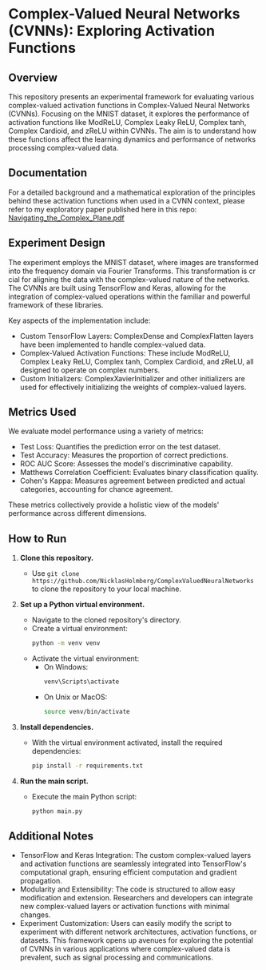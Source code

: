 # Complex-Valued Neural Networks (CVNNs): Exploring Activation Functions

## Overview
This repository presents an experimental framework for evaluating various complex-valued activation functions in Complex-Valued Neural Networks (CVNNs). Focusing on the MNIST dataset, it explores the performance of activation functions like ModReLU, Complex Leaky ReLU, Complex tanh, Complex Cardioid, and zReLU within CVNNs. The aim is to understand how these functions affect the learning dynamics and performance of networks processing complex-valued data.

## Documentation
For a detailed background and a mathematical exploration of the principles behind these activation functions when used in a CVNN context, please refer to my exploratory paper published here in this repo: [Navigating_the_Complex_Plane.pdf](https://github.com/NicklasHolmberg/ComplexValuedNeuralNetworks/blob/main/Navigating_the_Complex_Plane.pdf)

## Experiment Design
The experiment employs the MNIST dataset, where images are transformed into the frequency domain via Fourier Transforms. This transformation is cr
cial for aligning the data with the complex-valued nature of the networks. The CVNNs are built using TensorFlow and Keras, allowing for the integration of complex-valued operations within the familiar and powerful framework of these libraries.

Key aspects of the implementation include:
- Custom TensorFlow Layers: ComplexDense and ComplexFlatten layers have been implemented to handle complex-valued data.
- Complex-Valued Activation Functions: These include ModReLU, Complex Leaky ReLU, Complex tanh, Complex Cardioid, and zReLU, all designed to operate on complex numbers.
- Custom Initializers: ComplexXavierInitializer and other initializers are used for effectively initializing the weights of complex-valued layers.

## Metrics Used
We evaluate model performance using a variety of metrics:
- Test Loss: Quantifies the prediction error on the test dataset.
- Test Accuracy: Measures the proportion of correct predictions.
- ROC AUC Score: Assesses the model's discriminative capability.
- Matthews Correlation Coefficient: Evaluates binary classification quality.
- Cohen's Kappa: Measures agreement between predicted and actual categories, accounting for chance agreement.

These metrics collectively provide a holistic view of the models' performance across different dimensions.

## How to Run

1. **Clone this repository.**
   - Use `git clone https://github.com/NicklasHolmberg/ComplexValuedNeuralNetworks` to clone the repository to your local machine.

2. **Set up a Python virtual environment.**
   - Navigate to the cloned repository's directory.
   - Create a virtual environment: 
     ```bash
     python -m venv venv
     ```
   - Activate the virtual environment:
     - On Windows:
       ```bash
       venv\Scripts\activate
       ```
     - On Unix or MacOS:
       ```bash
       source venv/bin/activate
       ```

3. **Install dependencies.**
   - With the virtual environment activated, install the required dependencies:
     ```bash
     pip install -r requirements.txt
     ```

4. **Run the main script.**
   - Execute the main Python script:
     ```bash
     python main.py
     ```

## Additional Notes
* TensorFlow and Keras Integration: The custom complex-valued layers and activation functions are seamlessly integrated into TensorFlow's computational graph, ensuring efficient computation and gradient propagation.
* Modularity and Extensibility: The code is structured to allow easy modification and extension. Researchers and developers can integrate new complex-valued layers or activation functions with minimal changes.
* Experiment Customization: Users can easily modify the script to experiment with different network architectures, activation functions, or datasets.
This framework opens up avenues for exploring the potential of CVNNs in various applications where complex-valued data is prevalent, such as signal processing and communications.
